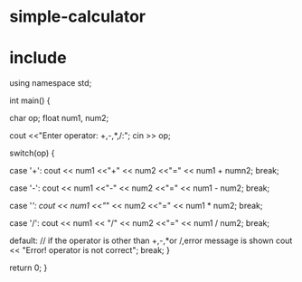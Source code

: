 # simple-calculator
# include <iostream>
using namespace std;

int main()
{

char op;
float num1, num2;


cout <<"Enter operator: +,-,*,/:";
cin >> op;


switch(op)
{

case '+':
   cout << num1 <<"+" << num2 <<"=" << num1 + numn2;
   break;


case '-':
   cout << num1 <<"-" << num2 <<"=" << num1 - num2;
   break;


case '*':
   cout << num1 <<"*" << num2 <<"=" << num1 * num2;
   break;


case '/':
   cout << num1 << "/" << num2 <<"=" << num1 / num2;
   break;

default:
  // if the operator is other than +,-,*or /,error message is shown
  cout << "Error! operator is not correct";
  break;
  }

  return 0;
}


